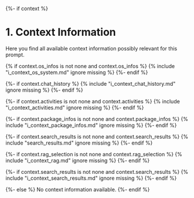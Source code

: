 {%- if context %}

# 1. Context Information
Here you find all available context information possibly relevant for this prompt.

{% if context.os_infos is not none and context.os_infos %}
{% include "i_context_os_system.md" ignore missing %}
{%- endif %}

{%- if context.chat_history %}
{% include "i_context_chat_history.md" ignore missing %}
{%- endif %}

{%- if context.activities is not none and context.activities %}
{% include "i_context_activities.md" ignore missing %}
{%- endif %}

{%- if context.package_infos is not none and context.package_infos %}
{% include "i_context_package_infos.md" ignore missing %}
{%- endif %}

{%- if context.search_results is not none and context.search_results %}
{% include "search_results.md" ignore missing %}
{%- endif %}

{%- if context.rag_selection is not none and context.rag_selection %}
{% include "i_context_rag.md" ignore missing %}
{%- endif %}

{%- if context.search_results is not none and context.search_results %}
{% include "i_context_search_results.md" ignore missing %}
{%- endif %}

{%- else %}
No context information available.
{%- endif %}